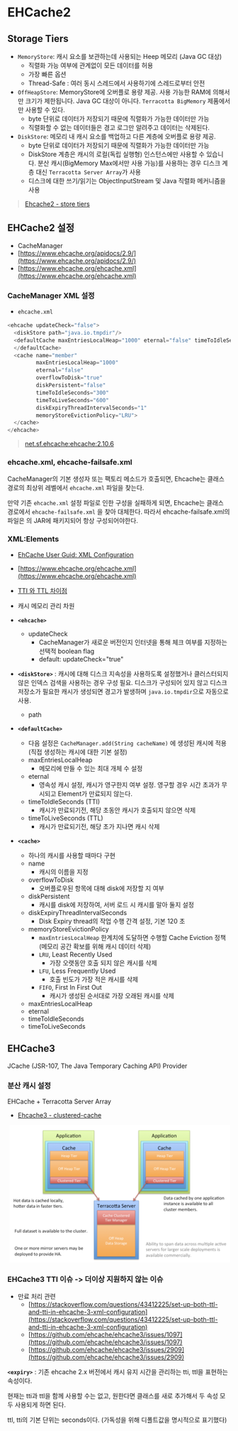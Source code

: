 # EHCache2

## Storage Tiers

- `MemoryStore`: 캐시 요소를 보관하는데 사용되는 Heep 메모리 (Java GC 대상)
  - 직렬화 가능 여부에 관계없이 모든 데이터를 허용
  - 가장 빠른 옵션
  - Thread-Safe : 여러 동시 스레드에서 사용하기에 스레드로부터 안전
- `OffHeapStore`: MemoryStore에 오버플로 용량 제공. 사용 가능한 RAM에 의해서만 크기가 제한됩니다. Java GC 대상이 아니다. `Terracotta BigMemory` 제품에서만 사용할 수 있다.
  - byte 단위로 데이터가 저장되기 때문에 직렬화가 가능한 데이터만 가능
  - 직렬화할 수 없는 데이터들은 경고 로그만 알려주고 데이터는 삭제된다.
- `DiskStore`: 메모리 내 캐시 요소를 백업하고 다른 계층에 오버플로 용량 제공.
  - byte 단위로 데이터가 저장되기 때문에 직렬화가 가능한 데이터만 가능
  - DiskStore 계층은 캐시의 로컬(독립 실행형) 인스턴스에만 사용할 수 있습니다. 분산 캐시(BigMemory Max에서만 사용 가능)를 사용하는 경우 디스크 계층 대신 `Terracotta Server Array`가 사용
  - 디스크에 대한 쓰기/읽기는 ObjectInputStream 및 Java 직렬화 메커니즘을 사용

> [Ehcache2 - store tiers](https://www.ehcache.org/generated/2.9.0/html/ehc-all/index.html#page/Ehcache_Documentation_Set%2Fco-store_storage_tiers.html%23)

## EHCache2 설정

- CacheManager
- [https://www.ehcache.org/apidocs/2.9/](https://www.ehcache.org/apidocs/2.9/)
- [https://www.ehcache.org/ehcache.xml](https://www.ehcache.org/ehcache.xml)

### CacheManager XML 설정

- `ehcache.xml`

```java
<ehcache updateCheck="false">
  <diskStore path="java.io.tmpdir"/>
  <defaultCache maxEntriesLocalHeap="1000" eternal="false" timeToIdleSeconds="1200" timeToLiveSeconds="1200">
  </defaultCache>
  <cache name="member"
         maxEntriesLocalHeap="1000"
         eternal="false"
         overflowToDisk="true"
         diskPersistent="false"
         timeToIdleSeconds="300"
         timeToLiveSeconds="600"
         diskExpiryThreadIntervalSeconds="1"
         memoryStoreEvictionPolicy="LRU">
  </cache>
</ehcache>
```

> [net.sf.ehcache:ehcache:2.10.6]((https://www.ehcache.org/generated/2.9.0/html/ehc-all/))

### ehcache.xml, ehcache-failsafe.xml

CacheManager의 기본 생성자 또는 팩토리 메소드가 호출되면, Ehcache는 클래스 경로의 최상위 레벨에서 `ehcache.xml` 파일을 찾는다.

만약 기존 `ehcache.xml` 설정 파일로 인한 구성을 실패하게 되면, Ehcache는 클래스 경로에서 `ehcache-failsafe.xml` 을 찾아 대체한다. 따라서 ehcache-failsafe.xml의 파일은 의 JAR에 패키지되어 항상 구성되어야한다.

### XML:Elements

- [EhCache User Guid: XML Configuration](https://www.ehcache.org/generated/2.9.0/html/ehc-all/#page/Ehcache_Documentation_Set%2Fco-cfgbasics_xml_configuration.html%23wwconnect_header)
- [https://www.ehcache.org/ehcache.xml](https://www.ehcache.org/ehcache.xml)
- [TTI 와 TTL 차이점](https://stackoverflow.com/questions/2583429/how-to-differentiate-between-time-to-live-and-time-to-idle-in-ehcache)

- 캐시 메모리 관리 차원
- **`<ehcache>`**
  - updateCheck
    - CacheManager가 새로운 버전인지 인터넷을 통해 체크 여부를 지정하는 선택적 boolean flag
    - default: updateCheck="true"
- **`<diskStore>`** : 캐시에 대해 디스크 지속성을 사용하도록 설정했거나 클러스터되지 않은 인덱스 검색을 사용하는 경우 구성 필요. 디스크가 구성되어 있지 않고 디스크 저장소가 필요한 캐시가 생성되면 경고가 발생하며  `java.io.tmpdir`으로 자동으로 사용.
  - path
- **`<defaultCache>`**
  - 다음 설정은 `CacheManager.add(String cacheName)` 에 생성된 캐시에 적용 (직접 생성하는 캐시에 대한 기본 설정)
  - maxEntriesLocalHeap
    - 메모리에 만들 수 있는 최대 개체 수 설정
  - eternal
    - 영속성 캐시 설정, 캐시가 영구한지 여부 설정. 영구할 경우 시간 초과가 무시되고 Element가 만료되지 않는다.
  - timeToIdleSeconds (TTI)
    - 캐시가 만료되기전, 해당 초동안 캐시가 호출되지 않으면 삭제
  - timeToLiveSeconds (TTL)
    - 캐시가 만료되기전, 해당 초가 지나면 캐시 삭제
- **`<cache>`**
    - 하나의 캐시를 사용할 때마다 구현
    - name
      - 캐시의 이름을 지정
    - overflowToDisk
        - 오버플로우된 항목에 대해 disk에 저장할 지 여부
    - diskPersistent
        - 캐시를 disk에 저장하여, 서버 로드 시 캐시를 말아 둘지 설정
    - diskExpiryThreadIntervalSeconds
        - Disk Expiry thread의 작업 수행 간격 설정, 기본 120 초
    - memoryStoreEvictionPolicy
      - `maxEntriesLocalHeap` 한계치에 도달하면 수행할 Cache Eviction 정책 (메모리 공간 확보를 위해 캐시 데이터 삭제)
      - `LRU`, Least Recently Used
        - 가장 오랫동안 호출 되지 않은 캐시를 삭제
      - `LFU`, Less Frequently Used
        - 호출 빈도가 가장 적은 캐시를 삭제
      - `FIFO`, First In First Out
        - 캐시가 생성된 순서대로 가장 오래된 캐시를 삭제
    - maxEntriesLocalHeap
    - eternal
    - timeToIdleSeconds
    - timeToLiveSeconds

## EHCache3

JCache (JSR-107, The Java Temporary Caching API) Provider

### 분산 캐시 설정

EHCache + Terracotta Server Array

- [Ehcache3 - clustered-cache](https://www.ehcache.org/documentation/3.1/clustered-cache.html)

![eh-cache-cluster](./img/ehcache-terracotta.png)

### EHCache3 TTI 이슈 -> 더이상 지원하지 않는 이슈

- 만료 처리 관련
  - [https://stackoverflow.com/questions/43412225/set-up-both-ttl-and-tti-in-ehcache-3-xml-configuration](https://stackoverflow.com/questions/43412225/set-up-both-ttl-and-tti-in-ehcache-3-xml-configuration)
  - [https://github.com/ehcache/ehcache3/issues/1097](https://github.com/ehcache/ehcache3/issues/1097)
  - [https://github.com/ehcache/ehcache3/issues/2909](https://github.com/ehcache/ehcache3/issues/2909)

**`<expiry>`** : 기존 ehcache 2.x 버전에서 캐시 유지 시간을 관리하는 tti, ttl을 표현하는 속성이다.

현재는 tti과 ttl을 함께 사용할 수는 없고, 원한다면 클래스를 새로 추가해서 두 속성 모두 사용되게 하면 된다. 

ttl, tti의 기본 단위는 seconds이다. (가독성을 위해 디폴트값을 명시적으로 표기했다)